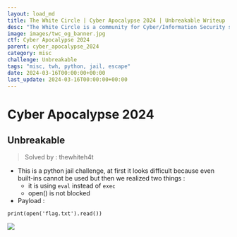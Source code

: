 ```yaml
---
layout: load_md
title: The White Circle | Cyber Apocalypse 2024 | Unbreakable Writeup
desc: "The White Circle is a community for Cyber/Information Security students, enthusiasts and professionals. You can discuss anything related to Security, share your knowledge with others, get help when you need it and proceed further in your journey with amazing people from all over the world."
image: images/twc_og_banner.jpg
ctf: Cyber Apocalypse 2024
parent: cyber_apocalypse_2024
category: misc
challenge: Unbreakable
tags: "misc, twh, python, jail, escape"
date: 2024-03-16T00:00:00+00:00
last_update: 2024-03-16T00:00:00+00:00
---
```


<h1 class="heading card-title white-text">Cyber Apocalypse 2024</h1>

## Unbreakable
> Solved by : thewhiteh4t

- This is a python jail challenge, at first it looks difficult because even built-ins cannot be used but then we realized two things :
    - it is using `eval` instead of `exec`
    - open() is not blocked
- Payload :

```
print(open('flag.txt').read())
```

![](https://i.imgur.com/gEM0du3.png)